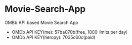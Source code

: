 # Movie-Search-App
OMBb API based Movie Search App
- OMDb API KEY(me): 57ba070b(free, 1000 limits per day)
- OMDb API KEY(heropy): 7035c60c(paid)
